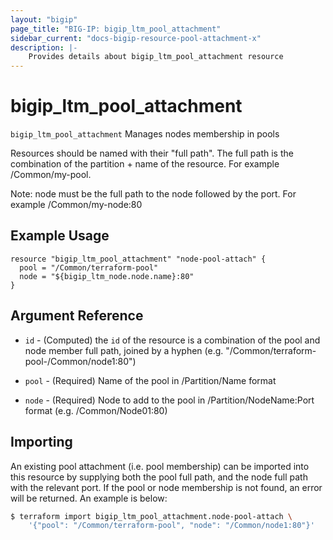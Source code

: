 ```yaml
---
layout: "bigip"
page_title: "BIG-IP: bigip_ltm_pool_attachment"
sidebar_current: "docs-bigip-resource-pool-attachment-x"
description: |-
    Provides details about bigip_ltm_pool_attachment resource
---
```


# bigip\_ltm\_pool\_attachment

`bigip_ltm_pool_attachment` Manages nodes membership in pools

Resources should be named with their "full path". The full path is the combination of the partition + name of the resource. For example /Common/my-pool.

Note: node must be the full path to the node followed by the port. For example /Common/my-node:80


## Example Usage


```hcl
resource "bigip_ltm_pool_attachment" "node-pool-attach" {
  pool = "/Common/terraform-pool"
  node = "${bigip_ltm_node.node.name}:80"
}

```      

## Argument Reference

* `id` - (Computed) the `id` of the resource is a combination of the pool and node member full path, joined by a hyphen (e.g. "/Common/terraform-pool-/Common/node1:80")

* `pool` - (Required) Name of the pool in /Partition/Name format

* `node` - (Required) Node to add to the pool in /Partition/NodeName:Port format (e.g. /Common/Node01:80)



## Importing

An existing pool attachment (i.e. pool membership) can be imported into this resource by supplying both the pool full path, and the node full path with the relevant port. If the pool or node membership is not found, an error will be returned. An example is below:

```sh
$ terraform import bigip_ltm_pool_attachment.node-pool-attach \
	'{"pool": "/Common/terraform-pool", "node": "/Common/node1:80"}'
```
